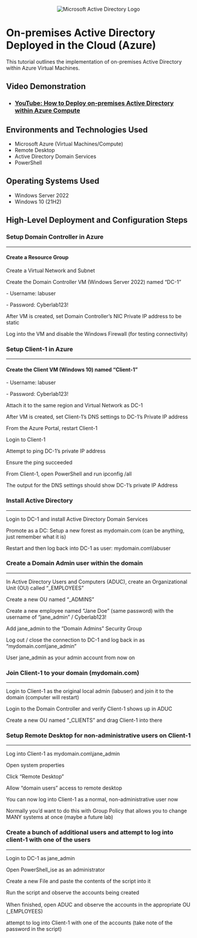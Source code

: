 <p align="center">
<img src="https://i.imgur.com/pU5A58S.png" alt="Microsoft Active Directory Logo"/>
</p>

<h1>On-premises Active Directory Deployed in the Cloud (Azure)</h1>
This tutorial outlines the implementation of on-premises Active Directory within Azure Virtual Machines.<br />


<h2>Video Demonstration</h2>

- ### [YouTube: How to Deploy on-premises Active Directory within Azure Compute](https://www.youtube.com)

<h2>Environments and Technologies Used</h2>

- Microsoft Azure (Virtual Machines/Compute)
- Remote Desktop
- Active Directory Domain Services
- PowerShell

<h2>Operating Systems Used </h2>

- Windows Server 2022
- Windows 10 (21H2)

<h2>High-Level Deployment and Configuration Steps</h2>

<h3>Setup Domain Controller in Azure</h3>

-------------------------------

<h4>Create a Resource Group</h4>
<p>Create a Virtual Network and Subnet</p>
<p>Create the Domain Controller VM (Windows Server 2022) named “DC-1”</p>
<p>- Username: labuser</p>
<p>- Password: Cyberlab123!</p>
<p>After VM is created, set Domain Controller’s NIC Private IP address to be static</p>
<p>Log into the VM and disable the Windows Firewall (for testing connectivity)</p>

<h3>Setup Client-1 in Azure</h3>

------------------------------------

<h4>Create the Client VM (Windows 10) named “Client-1”</h4>
<p>- Username: labuser</p>
<p>- Password: Cyberlab123!</p>
<p>Attach it to the same region and Virtual Network as DC-1</p>
<p>After VM is created, set Client-1’s DNS settings to DC-1’s Private IP address</p>
<p>From the Azure Portal, restart Client-1</p>
<p>Login to Client-1</p>
<p>Attempt to ping DC-1’s private IP address</p>
<p>Ensure the ping succeeded</p>
<p>From Client-1, open PowerShell and run ipconfig /all</p>
<p>The output for the DNS settings should show DC-1’s private IP Address</p>

<h3>Install Active Directory</h3>

------------------------------------

<p>Login to DC-1 and install Active Directory Domain Services</p>
<p>Promote as a DC: Setup a new forest as mydomain.com (can be anything, just remember what it is)</p>
<p>Restart and then log back into DC-1 as user: mydomain.com\labuser</p>

<h3>Create a Domain Admin user within the domain</h3>

------------------------------------

<p>In Active Directory Users and Computers (ADUC), create an Organizational Unit (OU) called “_EMPLOYEES”</p>
<p>Create a new OU named “_ADMINS”</p>
<p>Create a new employee named “Jane Doe” (same password) with the username of “jane_admin” / Cyberlab123!</p>
<p>Add jane_admin to the “Domain Admins” Security Group</p>
<p>Log out / close the connection to DC-1 and log back in as “mydomain.com\jane_admin”</p>
<p>User jane_admin as your admin account from now on</p>


<h3>Join Client-1 to your domain (mydomain.com)</h3>

------------------------------------

<p>Login to Client-1 as the original local admin (labuser) and join it to the domain (computer will restart)</p>
<p>Login to the Domain Controller and verify Client-1 shows up in ADUC</p>
<p>Create a new OU named “_CLIENTS” and drag Client-1 into there</p>


<h3>Setup Remote Desktop for non-administrative users on Client-1</h3>

------------------------------------

<p>Log into Client-1 as mydomain.com\jane_admin</p>
<p>Open system properties</p>
<p>Click “Remote Desktop”</p>
<p>Allow “domain users” access to remote desktop</p>
<p>You can now log into Client-1 as a normal, non-administrative user now</p>
<p>Normally you’d want to do this with Group Policy that allows you to change MANY systems at once (maybe a future lab)</p>


<h3>Create a bunch of additional users and attempt to log into client-1 with one of the users</h3>

------------------------------------

<p>Login to DC-1 as jane_admin</p>
<p>Open PowerShell_ise as an administrator</p>
<p>Create a new File and paste the contents of the script into it</p>
<p>Run the script and observe the accounts being created</p>
<p>When finished, open ADUC and observe the accounts in the appropriate OU　(_EMPLOYEES)</p>
<p>attempt to log into Client-1 with one of the accounts (take note of the password in the script)</p>


